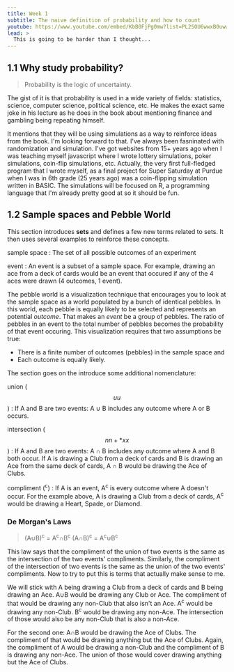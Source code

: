 ```yaml
---
title: Week 1
subtitle: The naive definition of probability and how to count
youtube: https://www.youtube.com/embed/KbB0FjPg0mw?list=PL2SOU6wwxB0uwwH80KTQ6ht66KWxbzTIo
lead: >
  This is going to be harder than I thought...
---
```


## 1.1 Why study probability?

> Probability is the logic of uncertainty.

The gist of it is that probability is used in a wide variety of fields: statistics, science, computer science, political science, etc. He makes the exact same joke in his lecture as he does in the book about mentioning finance and gambling being repeating himself.

It mentions that they will be using simulations as a way to reinforce ideas from the book. I'm looking forward to that. I've always been fasninated with randomization and simulation. I've got websites from 15+ years ago when I was teaching myself javascript where I wrote lottery simulations, poker simulations, coin-flip simulations, etc. Actually, the very first full-fledged program that I wrote myself, as a final project for Super Saturday at Purdue when I was in 6th grade (25 years ago) was a coin-flipping simulation written in BASIC. The simulations will be focused on R, a programming language that I'm already pretty good at so it should be fun.

## 1.2 Sample spaces and Pebble World

This section introduces __sets__ and defines a few new terms related to sets. It then uses several examples to reinforce these concepts.

sample space
: The set of all possible outcomes of an experiment

event
: An event is a subset of a sample space. For example, drawing an ace from a deck of cards would be an event that occured if any of the 4 aces were drawn (4 outcomes, 1 event).

The pebble world is a visualization technique that encourages you to look at the sample space as a world populated by a bunch of identical pebbles. In this world, each pebble is equally likely to be selected and represents an potential _outcome_. That makes an _event_ be a group of pebbles. The ratio of pebbles in an event to the total number of pebbles becomes the probability of that event occuring. This visualization requires that two assumptions be true:

* There is a finite number of outcomes (pebbles) in the sample space and
* Each outcome is equally likely.

The section goes on the introduce some additional nomenclature:

union ($$ uu $$)
: If A and B are two events:  A &cup; B includes any outcome where A or B occurs. 

intersection ($$nn + * xx $$)
: If A and B are two events: A &cap; B includes any outcome where A and B both occur. If A is drawing a Club from a deck of cards and B is drawing an Ace from the same deck of cards, A &cap; B would be drawing the Ace of Clubs.

compliment (<sup>c</sup>)
: If A is an event, A<sup>c</sup> is every outcome where A doesn't occur. For the example above, A is drawing a Club from a deck of cards, A<sup>c</sup> would be drawing a Heart, Spade, or Diamond.

### De Morgan's Laws

> (A&cup;B)<sup>c</sup> = A<sup>c</sup>&cap;B<sup>c</sup>
> (A&cap;B)<sup>c</sup> = A<sup>c</sup>&cup;B<sup>c</sup>

This law says that the compliment of the union of two events is the same as the intersection of the two events' compliments. Similarly, the compliment of the intersection of two events is the same as the union of the two events' compliments. Now to try to put this is terms that actually make sense to me.

We will stick with A being drawing a Club from a deck of cards and B being drawing an Ace. A&cup;B would be drawing any Club or Ace. The compliment of that would be drawing any non-Club that also isn't an Ace. A<sup>c</sup> would be drawing any non-Club. B<sup>c</sup> would be drawing any non-Ace. The intersection of those would also be any non-Club that is also a non-Ace.

For the second one: A&cap;B would be drawing the Ace of Clubs. The compliment of that would be drawing anything but the Ace of Clubs. Again, the compliment of A would be drawing a non-Club and the compliment of B is drawing any non-Ace. The union of those would cover drawing anything but the Ace of Clubs.

